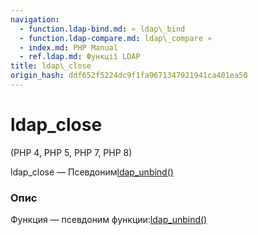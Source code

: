 ```yaml
---
navigation:
  - function.ldap-bind.md: « ldap\_bind
  - function.ldap-compare.md: ldap\_compare »
  - index.md: PHP Manual
  - ref.ldap.md: Функції LDAP
title: ldap\_close
origin_hash: ddf652f5224dc9f1fa9671347921941ca401ea50
---
```

# ldap\_close

(PHP 4, PHP 5, PHP 7, PHP 8)

ldap\_close — Псевдоним[ldap\_unbind()](function.ldap-unbind.md)

### Опис

Функция — псевдоним функции:[ldap\_unbind()](function.ldap-unbind.md)
